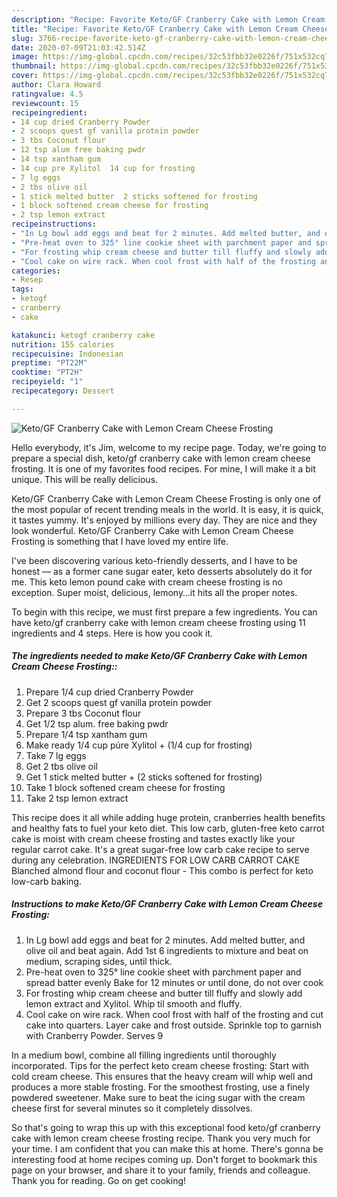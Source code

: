 ```yaml
---
description: "Recipe: Favorite Keto/GF Cranberry Cake with Lemon Cream Cheese Frosting"
title: "Recipe: Favorite Keto/GF Cranberry Cake with Lemon Cream Cheese Frosting"
slug: 3766-recipe-favorite-keto-gf-cranberry-cake-with-lemon-cream-cheese-frosting
date: 2020-07-09T21:03:42.514Z
image: https://img-global.cpcdn.com/recipes/32c53fbb32e0226f/751x532cq70/ketogf-cranberry-cake-with-lemon-cream-cheese-frosting-recipe-main-photo.jpg
thumbnail: https://img-global.cpcdn.com/recipes/32c53fbb32e0226f/751x532cq70/ketogf-cranberry-cake-with-lemon-cream-cheese-frosting-recipe-main-photo.jpg
cover: https://img-global.cpcdn.com/recipes/32c53fbb32e0226f/751x532cq70/ketogf-cranberry-cake-with-lemon-cream-cheese-frosting-recipe-main-photo.jpg
author: Clara Howard
ratingvalue: 4.5
reviewcount: 15
recipeingredient:
- 14 cup dried Cranberry Powder
- 2 scoops quest gf vanilla protein powder
- 3 tbs Coconut flour
- 12 tsp alum free baking pwdr
- 14 tsp xantham gum
- 14 cup pre Xylitol  14 cup for frosting
- 7 lg eggs
- 2 tbs olive oil
- 1 stick melted butter  2 sticks softened for frosting
- 1 block softened cream cheese for frosting
- 2 tsp lemon extract
recipeinstructions:
- "In Lg bowl add eggs and beat for 2 minutes. Add melted butter, and olive oil and beat again. Add 1st 6 ingredients to mixture and beat on medium, scraping sides, until thick."
- "Pre-heat oven to 325° line cookie sheet with parchment paper and spread batter evenly Bake for 12 minutes or until done, do not over cook"
- "For frosting whip cream cheese and butter till fluffy and slowly add lemon extract and Xylitol. Whip til smooth and fluffy."
- "Cool cake on wire rack. When cool frost with half of the frosting and cut cake into quarters. Layer cake and frost outside. Sprinkle top to garnish with Cranberry Powder. Serves 9"
categories:
- Resep
tags:
- ketogf
- cranberry
- cake

katakunci: ketogf cranberry cake
nutrition: 155 calories
recipecuisine: Indonesian
preptime: "PT22M"
cooktime: "PT2H"
recipeyield: "1"
recipecategory: Dessert

---
```



![Keto/GF Cranberry Cake with Lemon Cream Cheese Frosting](https://img-global.cpcdn.com/recipes/32c53fbb32e0226f/751x532cq70/ketogf-cranberry-cake-with-lemon-cream-cheese-frosting-recipe-main-photo.jpg)

Hello everybody, it's Jim, welcome to my recipe page. Today, we're going to prepare a special dish, keto/gf cranberry cake with lemon cream cheese frosting. It is one of my favorites food recipes. For mine, I will make it a bit unique. This will be really delicious.

Keto/GF Cranberry Cake with Lemon Cream Cheese Frosting is only one of the most popular of recent trending meals in the world. It is easy, it is quick, it tastes yummy. It's enjoyed by millions every day. They are nice and they look wonderful. Keto/GF Cranberry Cake with Lemon Cream Cheese Frosting is something that I have loved my entire life.

I&#39;ve been discovering various keto-friendly desserts, and I have to be honest — as a former cane sugar eater, keto desserts absolutely do it for me. This keto lemon pound cake with cream cheese frosting is no exception. Super moist, delicious, lemony…it hits all the proper notes.


To begin with this recipe, we must first prepare a few ingredients. You can have keto/gf cranberry cake with lemon cream cheese frosting using 11 ingredients and 4 steps. Here is how you cook it.

##### The ingredients needed to make Keto/GF Cranberry Cake with Lemon Cream Cheese Frosting::

1. Prepare 1/4 cup dried Cranberry Powder
1. Get 2 scoops quest gf vanilla protein powder
1. Prepare 3 tbs Coconut flour
1. Get 1/2 tsp alum. free baking pwdr
1. Prepare 1/4 tsp xantham gum
1. Make ready 1/4 cup púre Xylitol + (1/4 cup for frosting)
1. Take 7 lg eggs
1. Get 2 tbs olive oil
1. Get 1 stick melted butter + (2 sticks softened for frosting)
1. Take 1 block softened cream cheese for frosting
1. Take 2 tsp lemon extract


This recipe does it all while adding huge protein, cranberries health benefits and healthy fats to fuel your keto diet. This low carb, gluten-free keto carrot cake is moist with cream cheese frosting and tastes exactly like your regular carrot cake. It&#39;s a great sugar-free low carb cake recipe to serve during any celebration. INGREDIENTS FOR LOW CARB CARROT CAKE Blanched almond flour and coconut flour - This combo is perfect for keto low-carb baking. 

##### Instructions to make Keto/GF Cranberry Cake with Lemon Cream Cheese Frosting:

1. In Lg bowl add eggs and beat for 2 minutes. Add melted butter, and olive oil and beat again. Add 1st 6 ingredients to mixture and beat on medium, scraping sides, until thick.
1. Pre-heat oven to 325° line cookie sheet with parchment paper and spread batter evenly Bake for 12 minutes or until done, do not over cook
1. For frosting whip cream cheese and butter till fluffy and slowly add lemon extract and Xylitol. Whip til smooth and fluffy.
1. Cool cake on wire rack. When cool frost with half of the frosting and cut cake into quarters. Layer cake and frost outside. Sprinkle top to garnish with Cranberry Powder. Serves 9


In a medium bowl, combine all filling ingredients until thoroughly incorporated. Tips for the perfect keto cream cheese frosting: Start with cold cream cheese. This ensures that the heavy cream will whip well and produces a more stable frosting. For the smoothest frosting, use a finely powdered sweetener. Make sure to beat the icing sugar with the cream cheese first for several minutes so it completely dissolves. 

So that's going to wrap this up with this exceptional food keto/gf cranberry cake with lemon cream cheese frosting recipe. Thank you very much for your time. I am confident that you can make this at home. There's gonna be interesting food at home recipes coming up. Don't forget to bookmark this page on your browser, and share it to your family, friends and colleague. Thank you for reading. Go on get cooking!
